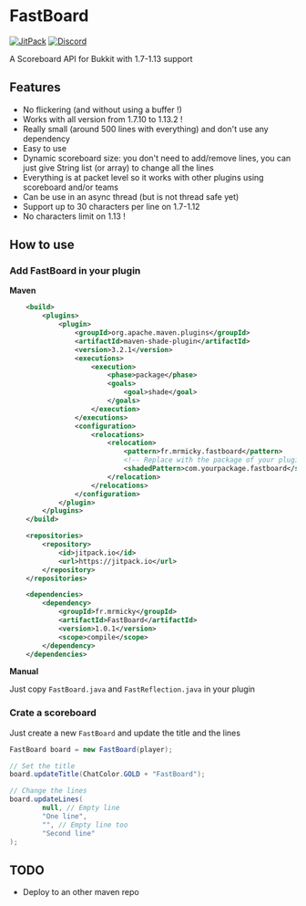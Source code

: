 # FastBoard
[![JitPack](https://jitpack.io/v/fr.mrmicky/FastBoard.svg)](https://jitpack.io/#fr.mrmicky/FastBoard)
[![Discord](https://img.shields.io/discord/390919659874156560.svg?colorB=7289da&label=discord&logo=discord&logoColor=white)](https://discord.gg/q9UwaBT)

A Scoreboard API for Bukkit with 1.7-1.13 support

## Features

* No flickering (and without using a buffer !)
* Works with all version from 1.7.10 to 1.13.2 !
* Really small (around 500 lines with everything) and don't use any dependency
* Easy to use
* Dynamic scoreboard size: you don't need to add/remove lines, you can just give String list (or array) to change all the lines
* Everything is at packet level so it works with other plugins using scoreboard and/or teams
* Can be use in an async thread (but is not thread safe yet)
* Support up to 30 characters per line on 1.7-1.12
* No characters limit on 1.13 !

## How to use

### Add FastBoard in your plugin
**Maven**
```xml
    <build>
        <plugins>
            <plugin>
                <groupId>org.apache.maven.plugins</groupId>
                <artifactId>maven-shade-plugin</artifactId>
                <version>3.2.1</version>
                <executions>
                    <execution>
                        <phase>package</phase>
                        <goals>
                            <goal>shade</goal>
                        </goals>
                    </execution>
                </executions>
                <configuration>
                    <relocations>
                        <relocation>
                            <pattern>fr.mrmicky.fastboard</pattern>
                            <!-- Replace with the package of your plugin ! -->
                            <shadedPattern>com.yourpackage.fastboard</shadedPattern>
                        </relocation>
                    </relocations>
                </configuration>
            </plugin>
        </plugins>
    </build>
```
```xml
    <repositories>
        <repository>
            <id>jitpack.io</id>
            <url>https://jitpack.io</url>
        </repository>
    </repositories>
```
```xml
    <dependencies>
        <dependency>
            <groupId>fr.mrmicky</groupId>
            <artifactId>FastBoard</artifactId>
            <version>1.0.1</version>
            <scope>compile</scope>
        </dependency>
    </dependencies>
```

**Manual**

Just copy `FastBoard.java` and `FastReflection.java` in your plugin

### Crate a scoreboard
Just create a new `FastBoard` and update the title and the lines

```java
FastBoard board = new FastBoard(player);

// Set the title
board.updateTitle(ChatColor.GOLD + "FastBoard");

// Change the lines
board.updateLines(
        null, // Empty line
        "One line",
        "", // Empty line too
        "Second line"
);
```

## TODO
* Deploy to an other maven repo
